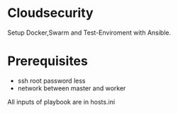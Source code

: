 # Cloudsecurity
Setup Docker,Swarm and Test-Enviroment with Ansible.
# Prerequisites
- ssh root password less
- network between master and worker

All inputs of playbook are in hosts.ini
